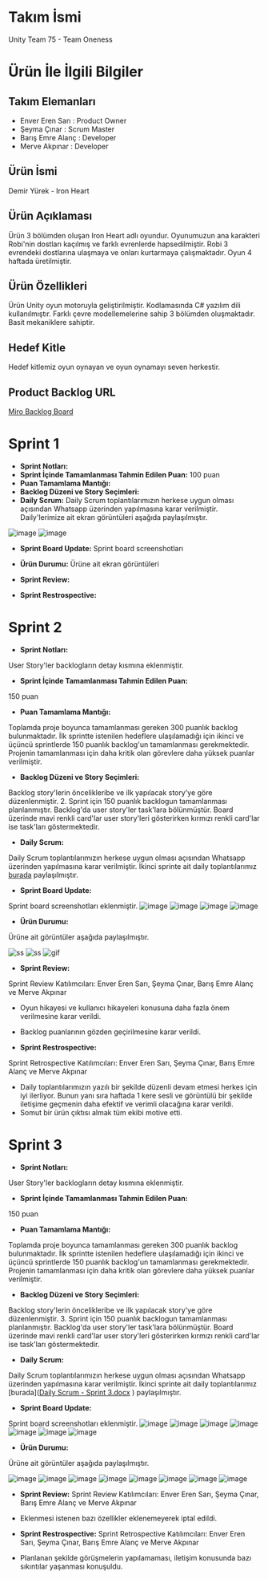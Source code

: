 # Takım İsmi
Unity Team 75 - Team Oneness

# Ürün İle İlgili Bilgiler
## Takım Elemanları
- Enver Eren Sarı : Product Owner
- Şeyma Çınar : Scrum Master
- Barış Emre Alanç : Developer
- Merve Akpınar : Developer

## Ürün İsmi
Demir Yürek - Iron Heart

## Ürün Açıklaması
Ürün 3 bölümden oluşan Iron Heart adlı oyundur. Oyunumuzun ana karakteri Robi'nin dostları kaçılmış ve farklı evrenlerde hapsedilmiştir. Robi 3 evrendeki dostlarına ulaşmaya ve onları kurtarmaya çalışmaktadır. Oyun 4 haftada üretilmiştir. 

## Ürün Özellikleri
Ürün Unity oyun motoruyla geliştirilmiştir.
Kodlamasında C# yazılım dili kullanılmıştır. 
Farklı çevre modellemelerine sahip 3 bölümden oluşmaktadır.
Basit mekaniklere sahiptir.

## Hedef Kitle
Hedef kitlemiz oyun oynayan ve oyun oynamayı seven herkestir.

## Product Backlog URL
[Miro Backlog Board](https://miro.com/welcomeonboard/WG90YjkwekQ3TWJ0NkpmWEE5SlI2RjlUS210VTBFMzg3OXlmNjlPUjNKQUl0Nk0zbHNZUDN5cDNCd1JLcUs1SXwzNDU4NzY0NTI0OTc2MDQyOTgz?share_link_id=913450459535)

# Sprint 1
- **Sprint Notları:**
- **Sprint İçinde Tamamlanması Tahmin Edilen Puan:** 100 puan
- **Puan Tamamlama Mantığı:**
- **Backlog Düzeni ve Story Seçimleri:**
- **Daily Scrum:** Daily Scrum toplantılarımızın herkese uygun olması açısından Whatsapp üzerinden yapılmasına karar verilmiştir.
Daily'lerimize ait ekran görüntüleri aşağıda paylaşılmıştır.

![image](https://user-images.githubusercontent.com/48402741/167467443-69a6c381-bc37-4012-84aa-dd831579d83b.png)
![image](https://user-images.githubusercontent.com/48402741/167467500-e7ca5b90-8921-42f3-b874-910e8622df47.png)

- **Sprint Board Update:** Sprint board screenshotları

- **Ürün Durumu:** Ürüne ait ekran görüntüleri

- **Sprint Review:** 

- **Sprint Restrospective:**

# Sprint 2

- **Sprint Notları:** 

User Story'ler backlogların detay kısmına eklenmiştir.

- **Sprint İçinde Tamamlanması Tahmin Edilen Puan:** 

150 puan

- **Puan Tamamlama Mantığı:** 

Toplamda proje boyunca tamamlanması gereken 300 puanlık backlog bulunmaktadır. İlk sprintte istenilen hedeflere ulaşılamadığı için ikinci ve üçüncü sprintlerde 150 puanlık backlog'un tamamlanması gerekmektedir. Projenin tamamlanması için daha kritik olan görevlere daha yüksek puanlar verilmiştir.


- **Backlog Düzeni ve Story Seçimleri:** 

Backlog story'lerin öncelikleribe ve ilk yapılacak story'ye göre düzenlenmiştir. 2. Sprint için 150 puanlık backlogun tamamlanması planlanmıştır. 
Backlog'da user story'ler task'lara bölünmüştür. Board üzerinde mavi renkli card'lar user story'leri gösterirken kırmızı renkli card'lar ise task'ları göstermektedir.


- **Daily Scrum:** 

Daily Scrum toplantılarımızın herkese uygun olması açısından Whatsapp üzerinden yapılmasına karar verilmiştir.
İkinci sprinte ait daily toplantılarımız [burada](https://github.com/team-oneness/unity-team-75/files/8753691/Daily.Scrum.docx) paylaşılmıştır.

- **Sprint Board Update:**

Sprint board screenshotları eklenmiştir.
![image](https://user-images.githubusercontent.com/48402741/169866019-537b95c7-2daf-4805-9953-52e5cc00555f.png)
![image](https://user-images.githubusercontent.com/48402741/169866145-61bebe04-abb8-4fd1-9941-282b6c09f1a6.png)
![image](https://user-images.githubusercontent.com/48402741/169866466-52d890f0-0a3c-47de-be6a-03e380688ce6.png)
![image](https://user-images.githubusercontent.com/48402741/169866669-440f351e-8bf7-4371-8997-62a14bc3d44c.png)


- **Ürün Durumu:** 

Ürüne ait  görüntüler aşağıda paylaşılmıştır.

![ss](https://user-images.githubusercontent.com/48402741/169815504-e93eacf5-92e9-45d5-8f72-ff3b02e84d05.png)
![ss](https://user-images.githubusercontent.com/48402741/169815630-c37f0870-b627-44d2-bd0b-02555f4e62eb.png)
![gif](https://user-images.githubusercontent.com/48402741/169820845-b08b9c43-c05b-46e2-9d1c-942cb355a785.gif)


- **Sprint Review:** 

Sprint Review Katılımcıları: Enver Eren Sarı, Şeyma Çınar, Barış Emre Alanç ve Merve Akpınar
- Oyun hikayesi ve kullanıcı hikayeleri konusuna daha fazla önem verilmesine karar verildi.
- Backlog puanlarının gözden geçirilmesine karar verildi.


- **Sprint Restrospective:** 

Sprint Retrospective Katılımcıları: Enver Eren Sarı, Şeyma Çınar, Barış Emre Alanç ve Merve Akpınar
- Daily toplantılarımızın yazılı bir şekilde düzenli devam etmesi herkes için iyi ilerliyor. Bunun yanı sıra haftada 1 kere sesli ve görüntülü bir şekilde iletişime geçmenin daha efektif ve verimli olacağına karar verildi.
- Somut bir ürün çıktısı almak tüm ekibi motive etti.

# Sprint 3

- **Sprint Notları:** 

User Story'ler backlogların detay kısmına eklenmiştir.

- **Sprint İçinde Tamamlanması Tahmin Edilen Puan:** 

150 puan

- **Puan Tamamlama Mantığı:** 

Toplamda proje boyunca tamamlanması gereken 300 puanlık backlog bulunmaktadır. İlk sprintte istenilen hedeflere ulaşılamadığı için ikinci ve üçüncü sprintlerde 150 puanlık backlog'un tamamlanması gerekmektedir. Projenin tamamlanması için daha kritik olan görevlere daha yüksek puanlar verilmiştir.


- **Backlog Düzeni ve Story Seçimleri:** 

Backlog story'lerin öncelikleribe ve ilk yapılacak story'ye göre düzenlenmiştir. 3. Sprint için 150 puanlık backlogun tamamlanması planlanmıştır. 
Backlog'da user story'ler task'lara bölünmüştür. Board üzerinde mavi renkli card'lar user story'leri gösterirken kırmızı renkli card'lar ise task'ları göstermektedir.


- **Daily Scrum:** 

Daily Scrum toplantılarımızın herkese uygun olması açısından Whatsapp üzerinden yapılmasına karar verilmiştir.
İkinci sprinte ait daily toplantılarımız [burada]([Daily Scrum - Sprint 3.docx](https://github.com/team-oneness/unity-team-75/files/8845930/Daily.Scrum.-.Sprint.3.docx)
) paylaşılmıştır.

- **Sprint Board Update:**

Sprint board screenshotları eklenmiştir.
![image](https://user-images.githubusercontent.com/48402741/172224879-ea1b1bd2-0122-42ee-ad3c-ba7e7bfaaedf.png)
![image](https://user-images.githubusercontent.com/48402741/172225040-296a060a-b311-4733-8701-cf1d49417370.png)
![image](https://user-images.githubusercontent.com/48402741/172225272-9a8b94c6-b07b-47d4-96a1-2e840980b562.png)
![image](https://user-images.githubusercontent.com/48402741/172225444-316a7b52-382f-4319-9fa9-cd40d412ebf6.png)
![image](https://user-images.githubusercontent.com/48402741/172225503-349891a1-6cd3-4e7f-8285-b19f3af3f4c8.png)
![image](https://user-images.githubusercontent.com/48402741/172225559-9e588341-e691-41ab-a274-5a75c8d8f41b.png)
![image](https://user-images.githubusercontent.com/48402741/172225591-3ba35d2c-10c5-4521-aaf3-81434c1e7500.png)




- **Ürün Durumu:** 

Ürüne ait  görüntüler aşağıda paylaşılmıştır.

![image](https://user-images.githubusercontent.com/48402741/172222218-5b20da94-a314-475a-a2ca-b9da7cece8a4.png)
![image](https://user-images.githubusercontent.com/48402741/172222268-ef75b81f-df08-4a4d-a92c-cdfd294bf408.png)
![image](https://user-images.githubusercontent.com/48402741/172222371-7532f1a5-8b54-45b7-a5df-7bab6237dbd6.png)
![image](https://user-images.githubusercontent.com/48402741/172222399-ea4f051c-6dc1-4b49-ae16-56f2d453bbbe.png)
![image](https://user-images.githubusercontent.com/48402741/172223432-fc6333f7-c090-4fd1-b031-ee4d0808fa72.png)
![image](https://user-images.githubusercontent.com/48402741/172224285-9a8f7280-0a2e-40bf-a551-e8095e3146e0.png)
![image](https://user-images.githubusercontent.com/48402741/172230358-8e8391f1-1331-40bf-a667-c1fc01a09023.png)
![image](https://user-images.githubusercontent.com/48402741/172230434-a2a69c9f-68a3-40fb-84ed-5a15d8fac903.png)





- **Sprint Review:** 
Sprint Review Katılımcıları: Enver Eren Sarı, Şeyma Çınar, Barış Emre Alanç ve Merve Akpınar
- Eklenmesi istenen bazı özellikler eklenemeyerek iptal edildi.




- **Sprint Restrospective:** 
Sprint Retrospective Katılımcıları: Enver Eren Sarı, Şeyma Çınar, Barış Emre Alanç ve Merve Akpınar
- Planlanan şekilde görüşmelerin yapılamaması, iletişim konusunda bazı sıkıntılar yaşanması konuşuldu.



 



